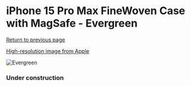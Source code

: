 # iPhone 15 Pro Max FineWoven Case with MagSafe - Evergreen

[Return to previous page](/iphone_15)

[High-resolution image from Apple](https://store.storeimages.cdn-apple.com/8756/as-images.apple.com/is/MT503?wid=4500&hei=4500&fmt=png)

<div style="width: 384px"><img src="/everysource/MT503.png" alt="Evergreen"></div>

### Under construction
